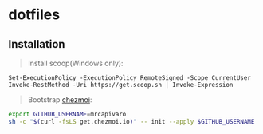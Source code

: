 # dotfiles

## Installation
> Install scoop(Windows only):
```pwsh
Set-ExecutionPolicy -ExecutionPolicy RemoteSigned -Scope CurrentUser
Invoke-RestMethod -Uri https://get.scoop.sh | Invoke-Expression
```

> Bootstrap [chezmoi](https://www.chezmoi.io/):
```bash
export GITHUB_USERNAME=mrcapivaro
sh -c "$(curl -fsLS get.chezmoi.io)" -- init --apply $GITHUB_USERNAME
```


